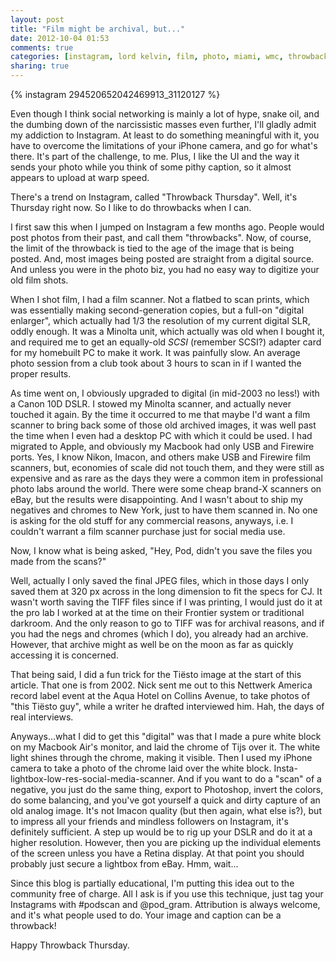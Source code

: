 ```yaml
---
layout: post
title: "Film might be archival, but..."
date: 2012-10-04 01:53
comments: true
categories: [instagram, lord kelvin, film, photo, miami, wmc, throwback, agalmic, tiësto]
sharing: true
---
```


{% instagram 294520652042469913_31120127 %}

Even though I think social networking is mainly a lot of hype, snake oil, and the dumbing down of the narcissistic masses even further, I'll gladly admit my addiction to Instagram. At least to do something meaningful with it, you have to overcome the limitations of your iPhone camera, and go for what's there. It's part of the challenge, to me. Plus, I like the UI and the way it sends your photo while you think of some pithy caption, so it almost appears to upload at warp speed. 

There's a trend on Instagram, called "Throwback Thursday". Well, it's Thursday right now. So I like to do throwbacks when I can. 

I first saw this when I jumped on Instagram a few months ago. People would post photos from their past, and call them "throwbacks". Now, of course, the limit of the throwback is tied to the age of the image that is being posted. And, most images being posted are straight from a digital source. And unless you were in the photo biz, you had no easy way to digitize your old film shots. 

When I shot film, I had a film scanner. Not a flatbed to scan prints, which was essentially making second-generation copies, but a full-on "digital enlarger", which actually had 1/3 the resolution of my current digital SLR, oddly enough. It was a Minolta unit, which actually was old when I bought it, and required me to get an equally-old _SCSI_ (remember SCSI?) adapter card for my homebuilt PC to make it work. It was painfully slow. An average photo session from a club took about 3 hours to scan in if I wanted the proper results.

As time went on, I obviously upgraded to digital (in mid-2003 no less!) with a Canon 10D DSLR. I stowed my Minolta scanner, and actually never touched it again. By the time it occurred to me that maybe I'd want a film scanner to bring back some of those old archived images, it was well past the time when I even had a desktop PC with which it could be used. I had migrated to Apple, and obviously my Macbook had only USB and Firewire ports. Yes, I know Nikon, Imacon, and others make USB and Firewire film scanners, but, economies of scale did not touch them, and they were still as expensive and as rare as the days they were a common item in professional photo labs around the world. There were some cheap brand-X scanners on eBay, but the results were disappointing. And I wasn't about to ship my negatives and chromes to New York, just to have them scanned in. No one is asking for the old stuff for any commercial reasons, anyways, i.e. I couldn't warrant a film scanner purchase just for social media use. 

Now, I know what is being asked, "Hey, Pod, didn't you save the files you made from the scans?"

Well, actually I only saved the final JPEG files, which in those days I only saved them at 320 px across in the long dimension to fit the specs for CJ. It wasn't worth saving the TIFF files since if I was printing, I would just do it at the pro lab I worked at at the time on their Frontier system or traditional darkroom. And the only reason to go to TIFF was for archival reasons, and if you had the negs and chromes (which I do), you already had an archive. However, that archive might as well be on the moon as far as quickly accessing it is concerned. 

That being said, I did a fun trick for the Tiësto image at the start of this article. That one is from 2002. Nick sent me out to this Nettwerk America record label event at the Aqua Hotel on Collins Avenue, to take photos of "this Tiësto guy", while a writer he drafted interviewed him. Hah, the days of real interviews.

Anyways...what I did to get this "digital" was that I made a pure white block on my Macbook Air's monitor, and laid the chrome of Tijs over it. The white light shines through the chrome, making it visible. Then I used my iPhone camera to take a photo of the chrome laid over the white block. Insta-lightbox-low-res-social-media-scanner. And if you want to do a "scan" of a negative, you just do the same thing, export to Photoshop, invert the colors, do some balancing, and you've got yourself a quick and dirty capture of an old analog image. It's not Imacon quality (but then again, what else is?), but to impress all your friends and mindless followers on Instagram, it's definitely sufficient. A step up would be to rig up your DSLR and do it at a higher resolution. However, then you are picking up the individual elements of the screen unless you have a Retina display. At that point you should probably just secure a lightbox from eBay. Hmm, wait... 

Since this blog is partially educational, I'm putting this idea out to the community free of charge. All I ask is if you use this technique, just tag your Instagrams with #podscan and @pod_gram. Attribution is always welcome, and it's what people used to do. Your image and caption can be a throwback! 

Happy Throwback Thursday. 

